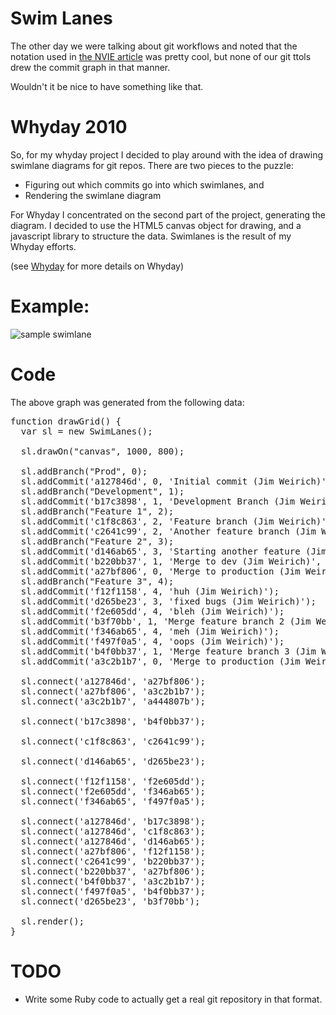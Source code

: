 # Swim Lanes

The other day we were talking about git workflows and noted that the
notation used in [the NVIE article](http://nvie.com/git-model "Git
Model") was pretty cool, but none of our git ttols drew the commit
graph in that manner.

Wouldn't it be nice to have something like that.

# Whyday 2010

So, for my whyday project I decided to play around with the idea of
drawing swimlane diagrams for git repos.  There are two pieces to the
puzzle:

* Figuring out which commits go into which swimlanes, and
* Rendering the swimlane diagram

For Whyday I concentrated on the second part of the project,
generating the diagram.  I decided to use the HTML5 canvas object for
drawing, and a javascript library to structure the data.  Swimlanes is
the result of my Whyday efforts.

(see [Whyday](http://whyday.org "Whyday") for more details on Whyday)

# Example:

![sample swimlane](http://github.com/jimweirich/swimlanes/raw/master/samples/swimlanes.jpg)

# Code

The above graph was generated from the following data:

<pre>function drawGrid() {
  var sl = new SwimLanes();

  sl.drawOn("canvas", 1000, 800);

  sl.addBranch("Prod", 0);
  sl.addCommit('a127846d', 0, 'Initial commit (Jim Weirich)');
  sl.addBranch("Development", 1);
  sl.addCommit('b17c3898', 1, 'Development Branch (Jim Weirich)');
  sl.addBranch("Feature 1", 2);
  sl.addCommit('c1f8c863', 2, 'Feature branch (Jim Weirich)');
  sl.addCommit('c2641c99', 2, 'Another feature branch (Jim Weirich)');
  sl.addBranch("Feature 2", 3);
  sl.addCommit('d146ab65', 3, 'Starting another feature (Jim Weirich)');
  sl.addCommit('b220bb37', 1, 'Merge to dev (Jim Weirich)', 'm');
  sl.addCommit('a27bf806', 0, 'Merge to production (Jim Weirich)', 'm');
  sl.addBranch("Feature 3", 4);
  sl.addCommit('f12f1158', 4, 'huh (Jim Weirich)');
  sl.addCommit('d265be23', 3, 'fixed bugs (Jim Weirich)');
  sl.addCommit('f2e605dd', 4, 'bleh (Jim Weirich)');
  sl.addCommit('b3f70bb', 1, 'Merge feature branch 2 (Jim Weirich)', 'm');
  sl.addCommit('f346ab65', 4, 'meh (Jim Weirich)');
  sl.addCommit('f497f0a5', 4, 'oops (Jim Weirich)');
  sl.addCommit('b4f0bb37', 1, 'Merge feature branch 3 (Jim Weirich)', 'm');
  sl.addCommit('a3c2b1b7', 0, 'Merge to production (Jim Weirich)', 'm');

  sl.connect('a127846d', 'a27bf806');
  sl.connect('a27bf806', 'a3c2b1b7');
  sl.connect('a3c2b1b7', 'a444807b');

  sl.connect('b17c3898', 'b4f0bb37');

  sl.connect('c1f8c863', 'c2641c99');

  sl.connect('d146ab65', 'd265be23');

  sl.connect('f12f1158', 'f2e605dd');
  sl.connect('f2e605dd', 'f346ab65');
  sl.connect('f346ab65', 'f497f0a5');

  sl.connect('a127846d', 'b17c3898');
  sl.connect('a127846d', 'c1f8c863');
  sl.connect('a127846d', 'd146ab65');
  sl.connect('a27bf806', 'f12f1158');
  sl.connect('c2641c99', 'b220bb37');
  sl.connect('b220bb37', 'a27bf806');
  sl.connect('b4f0bb37', 'a3c2b1b7');
  sl.connect('f497f0a5', 'b4f0bb37');
  sl.connect('d265be23', 'b3f70bb');

  sl.render();
}
</pre>

# TODO

* Write some Ruby code to actually get a real git repository in that format.
